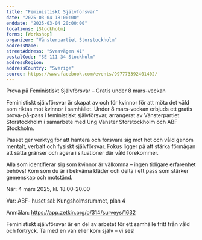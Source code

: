 ```yaml
---
title: "Feministiskt Självförsvar"
date: "2025-03-04 18:00:00"
enddate: "2025-03-04 20:00:00"
locations: [Stockholm]
forms: [Workshop]
organizer: "Vänsterpartiet Storstockholm"
addressName: 
streetAddress: "Sveavägen 41"
postalCode: "SE-111 34 Stockholm"
addressRegion:
addressCountry: "Sverige"
source: https://www.facebook.com/events/997773392401402/
---
```

Prova på Feministiskt Självförsvar – Gratis under 8 mars-veckan 

Feministiskt självförsvar är skapat av och för kvinnor för att möta det våld som riktas mot kvinnor i samhället. Under 8 mars-veckan erbjuds ett gratis prova-på-pass i feministiskt självförsvar, arrangerat av Vänsterpartiet Storstockholm i samarbete med Ung Vänster Storstockholm och ABF Stockholm. 

Passet ger verktyg för att hantera och försvara sig mot hot och våld genom mentalt, verbalt och fysiskt självförsvar. Fokus ligger på att stärka förmågan att sätta gränser och agera i situationer där våld förekommer. 

Alla som identifierar sig som kvinnor är välkomna – ingen tidigare erfarenhet behövs! Kom som du är i bekväma kläder och delta i ett pass som stärker gemenskap och motstånd. 

När: 4 mars 2025, kl. 18.00-20.00 

Var: ABF- huset sal: Kungsholmsrummet, plan 4

Anmälan: https://app.zetkin.org/o/314/surveys/1632

Feministiskt självförsvar är en del av arbetet för ett samhälle fritt från våld och förtryck. Ta med en vän eller kom själv – vi ses! 
